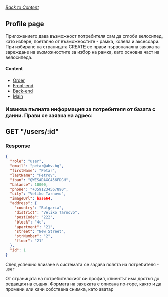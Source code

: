 ###### [Back to Content](/FrontEndReadMeFiles/README.md)

## Profile page

Приложението дава възможност потребителя сам да сглоби велосипед, като избере, поетапно от възможностите - рамка, колела и аксесоари.
При избиране на страницата CREATE се прави първоначална заявка за зареждане на възможностите за избор на рамка, като основна част на велосипеда.

#### Content

- [Order](/FrontEndReadMeFiles/ClientFiles/Order.md)
- [Front-end](/FrontEndReadMeFiles/README.md)
- [Back-end](/FrontEndReadMeFiles/README.md)
- [Main](/README.md)

### Извиква пълната информация за потребителя от базата с данни. Прави се заявка на адрес:

<!-- ## `GET /api/client/info/:id` -->

## GET "/users/:id"

### Response

```json
{
  "role": "user",
  "email": "petar@abv.bg",
  "firstName": "Petar",
  "lastName": "Petrov",
  "iban": "QWESADAXC456FDGH",
  "balance": 10000,
  "phone": "+3591234567890",
  "city": "Veliko Tarnovo",
  "imageUrl": base64,
  "address": {
    "country": "Bulgaria",
    "district": "Veliko Tarnovo",
    "postCode": "222",
    "block": "4c",
    "apartment": "21",
    "street": "New Street",
    "strNumber": "2",
    "floor": "21"
  },
  "id": 1
}
```

След успешно влизане в системата се задава полята на потребителя - `user`

От страницата на потребителският си профил, клиентът има достъп до [редакция](/FrontEndReadMeFiles/ClientFiles/EditProfile.md) на същия. Формата на заявката е описана по-горе, както и да промени или качи собствена снимка, като аватар
